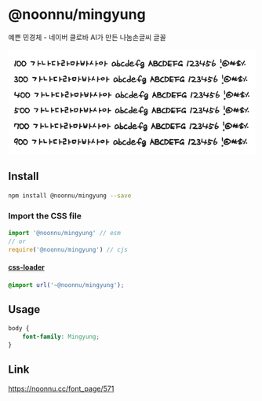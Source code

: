 # @noonnu/mingyung

예쁜 민경체 - 네이버 클로바 AI가 만든 나눔손글씨 글꼴

![example](./example.png)

## Install

```bash
npm install @noonnu/mingyung --save
```

### Import the CSS file

```js
import '@noonnu/mingyung' // esm
// or
require('@noonnu/mingyung') // cjs
```

#### [css-loader](https://github.com/webpack-contrib/css-loader)

```css
@import url('~@noonnu/mingyung');
```

## Usage

```css
body {
    font-family: Mingyung;
}
```

## Link

https://noonnu.cc/font_page/571

